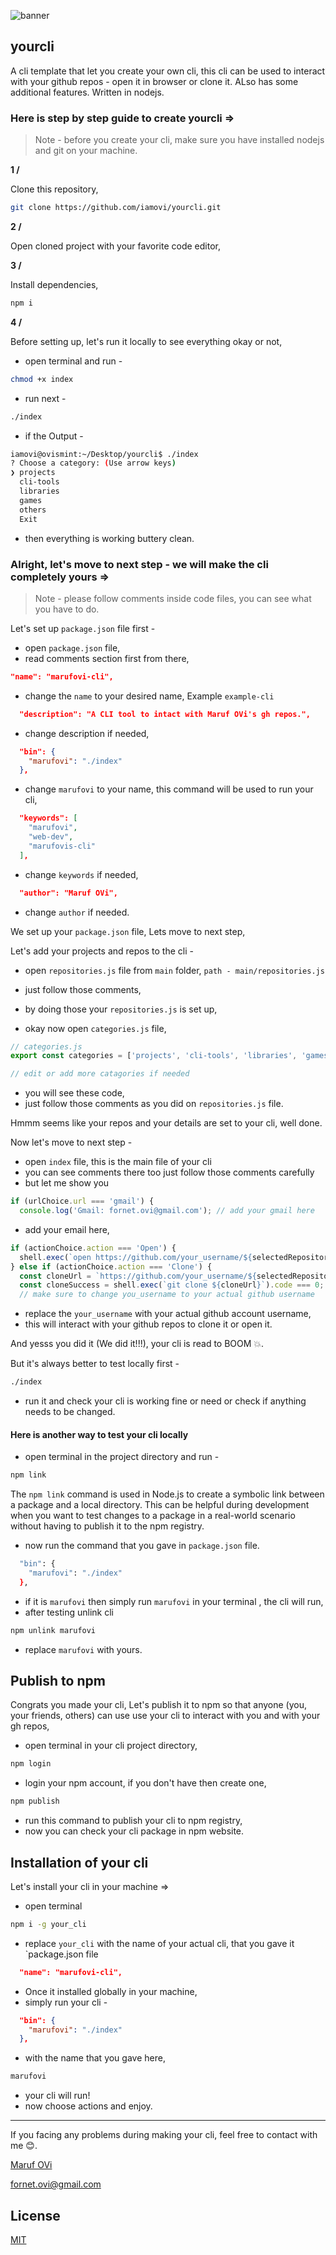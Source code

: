 ![banner](.github/marufovicli.gif)

## yourcli

A cli template that let you create your own cli, this cli can be used to interact with your github repos -  open it in browser or clone it. ALso has some additional features. Written in nodejs.

### Here is step by step guide to create yourcli =>

> Note - before you create your cli, make sure you have installed nodejs and git on your machine.

**1 /**

Clone this repository,

```bash
git clone https://github.com/iamovi/yourcli.git
```

**2 /**

Open cloned project with your favorite code editor,

**3 /**

Install dependencies,

```bash
npm i
```

**4 /**

Before setting up, let's run it locally to see everything okay or not,

- open terminal and run - 
```bash
chmod +x index
```
- run next - 
```bash
./index
```
- if the Output - 
```bash
iamovi@ovismint:~/Desktop/yourcli$ ./index
? Choose a category: (Use arrow keys)
❯ projects 
  cli-tools 
  libraries 
  games 
  others 
  Exit 
```
- then everything is working buttery clean.

### Alright, let's move to next step - we will make the cli completely yours =>

> Note - please follow comments inside code files, you can see what you have to do.

Let's set up `package.json` file first -

- open `package.json` file,
- read comments section first from there,
```json
"name": "marufovi-cli",
```
- change the `name` to your desired name, Example `example-cli`
```json
  "description": "A CLI tool to intact with Maruf OVi's gh repos.",
```
- change description if needed,
```json
  "bin": {
    "marufovi": "./index"
  },
```
- change `marufovi` to your name, this command will be used to run your cli,
```json
  "keywords": [
    "marufovi",
    "web-dev",
    "marufovis-cli"
  ],
```
- change `keywords` if needed,
```json
  "author": "Maruf OVi",
```
- change `author` if needed.

We set up your `package.json` file, Lets move to next step,

Let's add your projects and repos to the cli - 

- open `repositories.js` file from `main` folder, `path - main/repositories.js`
- just follow those comments,
- by doing those your `repositories.js` is set up,

- okay now open `categories.js` file,
```javascript
// categories.js
export const categories = ['projects', 'cli-tools', 'libraries', 'games', 'others'];

// edit or add more catagories if needed
```
- you will see these code,
- just follow those comments as you did on `repositories.js` file.

Hmmm seems like your repos and your details are set to your cli, well done.

Now let's move to next step - 

- open `index` file, this is the main file of your cli
- you can see comments there too just follow those comments carefully
- but let me show you
```javascript
if (urlChoice.url === 'gmail') {
  console.log('Gmail: fornet.ovi@gmail.com'); // add your gmail here
```
- add your email here,
```javascript
if (actionChoice.action === 'Open') {
  shell.exec(`open https://github.com/your_username/${selectedRepository}`);
} else if (actionChoice.action === 'Clone') {
  const cloneUrl = `https://github.com/your_username/${selectedRepository}.git`;
  const cloneSuccess = shell.exec(`git clone ${cloneUrl}`).code === 0;
  // make sure to change you_username to your actual github username
```
- replace the `your_username` with your actual github account username,
- this will interact with your github repos to clone it or open it.

And yesss you did it (We did it!!!), your cli is read to BOOM 💥.

But it's always better to test locally first - 
```bash
./index
```
- run it and check your cli is working fine or need or check if anything needs to be changed.

#### Here is another way to test your cli locally

- open terminal in the project directory and run -

```bash
npm link
```

The `npm link` command is used in Node.js to create a symbolic link between a package and a local directory. This can be helpful during development when you want to test changes to a package in a real-world scenario without having to publish it to the npm registry.

- now run the command that you gave in `package.json` file.

```bash
  "bin": {
    "marufovi": "./index"
  },
```
- if it is `marufovi` then simply run `marufovi` in your terminal , the cli will run,
- after testing unlink cli
```bash
npm unlink marufovi
```
- replace `marufovi` with yours.

## Publish to npm

Congrats you made your cli, Let's publish it to npm so that anyone (you, your friends, others) can use use your cli to interact with you and with your gh repos,

- open terminal in your cli project directory,
```bash
npm login
```
- login your npm account, if you don't have then create one,

```bash
npm publish
```
- run this command to publish your cli to npm registry,
- now you can check your cli package in npm website.

## Installation of your cli

Let's install your cli in your machine =>

- open terminal
```bash
npm i -g your_cli
```
- replace `your_cli` with the name of your actual cli, that you gave it `package.json file
```json
  "name": "marufovi-cli",
```
- Once it installed globally in your machine,
- simply run your cli -
```json
  "bin": {
    "marufovi": "./index"
  },
```
- with the name that you gave here,
```bash
marufovi
```
- your cli will run!
- now choose actions and enjoy.

---

If you facing any problems during making your cli, feel free to contact with me 😊.

[Maruf OVi](https://oviportfo.netlify.app/)

fornet.ovi@gmail.com

## License
[MIT](LICENSE)